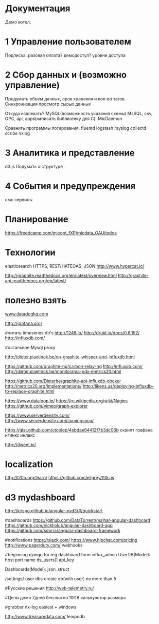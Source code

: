 # Документация

Демо котел.

# 1 Управление пользователем
Подписка, разовая оплата? демодоступ?
уровни доступа

# 2 Сбор данных и (возможно управление)
Продумать объем данных, срок хранения и кол-во тагов.
Синхронизация
просмотр сырых данных

Откуда извлекать?
MySQL(возможность указания схемы) MsSQL, csv, OPC, api, apps(написать библиотеку для С).
MicDaemon

Сравнить программы логирования.
fluentd
logstash
rsyslog
collectd
scribe
nxlog


# 3 Аналитика и представление
d3.js
Подумать о структуре

# 4 События и предупреждения
смс сервисы


# Планирование
https://freedcamp.com/micont_fXP/micdata_OAU/todos

# Технологии
elasticsearch
HTTPS, REST/HATEOAS, JSON
http://www.hypercat.io/

http://graphite.readthedocs.org/en/latest/overview.html
http://graphite-api.readthedocs.org/en/latest/

# полезно взять
www.datadoghq.com

http://grafana.org/

#читать timeseries db's
http://1248.io/
http://druid.io/docs/0.6.152/
http://influxdb.com/

#остальное
Mysql proxy

http://dieter.plaetinck.be/on-graphite-whisper-and-influxdb.html

https://github.com/graphite-ng/carbon-relay-ng
http://influxdb.com/
http://dieter.plaetinck.be/monitorama-pdx-metrics20.html

https://github.com/Dieterbe/graphite-api-influxdb-docker
http://metrics20.org/implementations/
http://likens.us/deploying-influxdb-to-replace-graphite.html

https://www.dataloop.io/
https://ru.wikipedia.org/wiki/Nagios
https://github.com/vimeo/graph-explorer

https://www.serverdensity.com/
http://www.serverdensity.com/comingsoon/


https://gist.github.com/otoolep/4ebdae64412f7b3dc06b     скрипт графана нгинкс инлакс

http://dweet.io/


# localization
http://l20n.org/learn/
https://github.com/eligrey/l10n.js


# d3 mydashboard
http://krispo.github.io/angular-nvd3/#/quickstart

#dashboards
https://github.com/DataTorrent/malhar-angular-dashboard
https://github.com/nickholub/angular-dashboard-app
https://github.com/sdorra/angular-dashboard-framework

#notifications
https://slack.com/
https://www.hipchat.com/pricing
http://www.pagerduty.com/
webhooks


#beginning
django for reg
dashboard form influx_admin
UserDB(Model):
    host
    port
    name
    ds_users[]
    api_key

Dashboards(Model):
    json_struct

/settings/
    user dbs
    create db(with user)
    no more than 5


#Русские решения
http://web-telemetry.ru/

#Цены
демо 7дней бесплатно
10GB 
калькулятор размера

#grabber
nx-log easiest + windows

http://www.treasuredata.com/
tempodb
